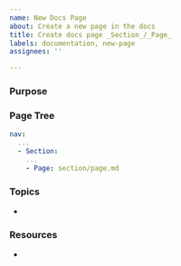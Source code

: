 ```yaml
---
name: New Docs Page
about: Create a new page in the docs
title: Create docs page _Section_/_Page_
labels: documentation, new-page
assignees: ''

---
```


### Purpose

[//]: # (Describe why this issue is being created. What do we want to achieve?)

### Page Tree

[//]: # (Show the updated page tree when the new page is added.)

```yml
nav:
  ...
  - Section:
    ...
    - Page: section/page.md
```

### Topics

[//]: # (What are some topics that will be discussed on the new page?)

- 

### Resources

[//]: # (Link to any extra resources that might help with writing the new page.)

- 
